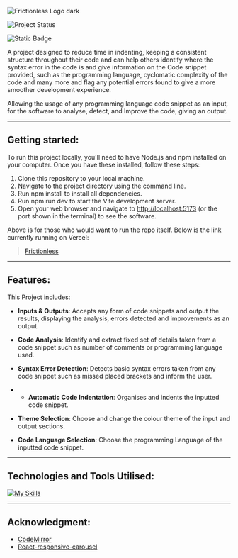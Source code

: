 
![Frictionless Logo dark](https://github.com/user-attachments/assets/83845914-5c24-4960-94d0-4e735559f330)

![Project Status](https://img.shields.io/badge/status-completed-brghtgreen)

![Static Badge](https://img.shields.io/badge/made_with-React_+_Vite-blue)

A project designed to reduce time in indenting, keeping a consistent structure throughout their code and can help others identify where the syntax error in the code is and give information on the Code snippet provided, such as the programming language, cyclomatic complexity of the code and many more and flag any potential errors found to give a more smoother development experience.

Allowing the usage of any programming language code snippet as an input, for the software to analyse, detect, and Improve the code, giving an output.


----
## Getting started:

To run this project locally, you'll need to have Node.js and npm installed on your computer. Once you have these installed, follow these steps:

1. Clone this repository to your local machine.
2. Navigate to the project directory using the command line.
3. Run npm install to install all dependencies.
4. Run npm run dev to start the Vite development server.
5. Open your web browser and navigate to [http://localhost:5173](http://localhost:5173) (or the port shown in the terminal) to see the software.

Above is for those who would want to run the repo itself.
Below is the link currently running on Vercel:
> [Frictionless](https://frictionless-beta.vercel.app/)

------
## Features:

This Project includes:
- **Inputs & Outputs**: Accepts any form of code snippets and output the results, displaying the analysis, errors detected and improvements as an output.

- **Code Analysis**:  Identify and extract fixed set of details taken from a code snippet such as number of comments or programming language used.

- **Syntax Error Detection**: Detects basic syntax errors taken from any code snippet such as missed placed brackets and inform the user.

- - **Automatic Code Indentation**: Organises and indents the inputted code snippet.

- **Theme Selection**: Choose and change the colour theme of the input and output sections.

- **Code Language Selection**: Choose the programming Language of the inputted code snippet.

-----
## Technologies and Tools Utilised:

[![My Skills](https://skillicons.dev/icons?i=react,js,html,css,vite,mongodb,express,nodejs&perline=1)](https://skillicons.dev)

------
## Acknowledgment:

- [CodeMirror](https://codemirror.net/docs/guide/)
- [React-responsive-carousel](https://www.npmjs.com/package/react-responsive-carousel)


